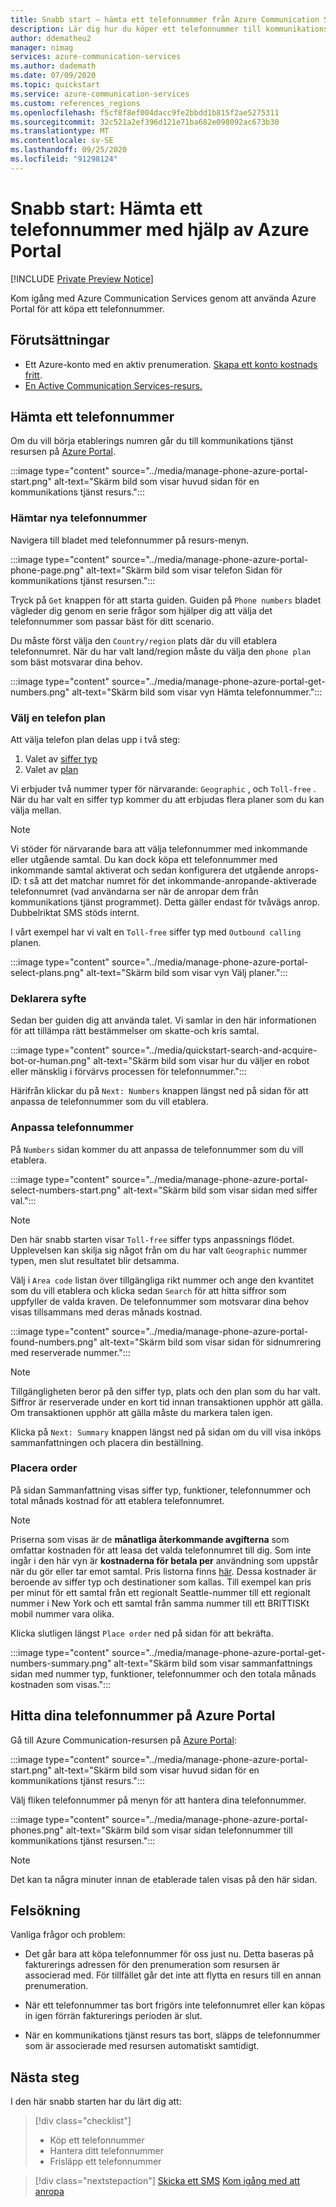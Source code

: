 ```yaml
---
title: Snabb start – hämta ett telefonnummer från Azure Communication Services
description: Lär dig hur du köper ett telefonnummer till kommunikations tjänster med hjälp av Azure Portal.
author: ddematheu2
manager: nimag
services: azure-communication-services
ms.author: dademath
ms.date: 07/09/2020
ms.topic: quickstart
ms.service: azure-communication-services
ms.custom: references_regions
ms.openlocfilehash: f5cf8f8ef004dacc9fe2bbdd1b815f2ae5275311
ms.sourcegitcommit: 32c521a2ef396d121e71ba682e098092ac673b30
ms.translationtype: MT
ms.contentlocale: sv-SE
ms.lasthandoff: 09/25/2020
ms.locfileid: "91298124"
---
```

# <a name="quickstart-get-a-phone-number-using-the-azure-portal"></a>Snabb start: Hämta ett telefonnummer med hjälp av Azure Portal

[!INCLUDE [Private Preview Notice](../../includes/private-preview-include.md)]

Kom igång med Azure Communication Services genom att använda Azure Portal för att köpa ett telefonnummer.

## <a name="prerequisites"></a>Förutsättningar

- Ett Azure-konto med en aktiv prenumeration. [Skapa ett konto kostnads fritt](https://azure.microsoft.com/free/?WT.mc_id=A261C142F).
- [En Active Communication Services-resurs.](../create-communication-resource.md)

## <a name="get-a-phone-number"></a>Hämta ett telefonnummer

Om du vill börja etablerings numren går du till kommunikations tjänst resursen på [Azure Portal](https://portal.azure.com).

:::image type="content" source="../media/manage-phone-azure-portal-start.png" alt-text="Skärm bild som visar huvud sidan för en kommunikations tjänst resurs.":::

### <a name="getting-new-phone-numbers"></a>Hämtar nya telefonnummer

Navigera till bladet med telefonnummer på resurs-menyn.

:::image type="content" source="../media/manage-phone-azure-portal-phone-page.png" alt-text="Skärm bild som visar telefon Sidan för kommunikations tjänst resursen.":::

Tryck på `Get` knappen för att starta guiden. Guiden på `Phone numbers` bladet vägleder dig genom en serie frågor som hjälper dig att välja det telefonnummer som passar bäst för ditt scenario. 

Du måste först välja den `Country/region` plats där du vill etablera telefonnumret. När du har valt land/region måste du välja den `phone plan` som bäst motsvarar dina behov. 

:::image type="content" source="../media/manage-phone-azure-portal-get-numbers.png" alt-text="Skärm bild som visar vyn Hämta telefonnummer.":::

### <a name="select-a-phone-plan"></a>Välj en telefon plan

Att välja telefon plan delas upp i två steg: 

1. Valet av [siffer typ](../../concepts/telephony-sms/plan-solution.md#phone-number-types-in-azure-communication-services)
2. Valet av [plan](../../concepts/telephony-sms/plan-solution.md#plans)

Vi erbjuder två nummer typer för närvarande: `Geographic` , och `Toll-free` . När du har valt en siffer typ kommer du att erbjudas flera planer som du kan välja mellan.

> [!NOTE]
> Vi stöder för närvarande bara att välja telefonnummer med inkommande eller utgående samtal. Du kan dock köpa ett telefonnummer med inkommande samtal aktiverat och sedan konfigurera det utgående anrops-ID: t så att det matchar numret för det inkommande-anropande-aktiverade telefonnumret (vad användarna ser när de anropar dem från kommunikations tjänst programmet).
> Detta gäller endast för tvåvägs anrop. Dubbelriktat SMS stöds internt.

I vårt exempel har vi valt en `Toll-free` siffer typ med `Outbound calling` planen.

:::image type="content" source="../media/manage-phone-azure-portal-select-plans.png" alt-text="Skärm bild som visar vyn Välj planer.":::

### <a name="declare-purpose"></a>Deklarera syfte

Sedan ber guiden dig att använda talet. Vi samlar in den här informationen för att tillämpa rätt bestämmelser om skatte-och kris samtal.

:::image type="content" source="../media/quickstart-search-and-acquire-bot-or-human.png" alt-text="Skärm bild som visar hur du väljer en robot eller mänsklig i förvärvs processen för telefonnummer.":::

Härifrån klickar du på `Next: Numbers` knappen längst ned på sidan för att anpassa de telefonnummer som du vill etablera.

### <a name="customizing-phone-numbers"></a>Anpassa telefonnummer

På `Numbers` sidan kommer du att anpassa de telefonnummer som du vill etablera.

:::image type="content" source="../media/manage-phone-azure-portal-select-numbers-start.png" alt-text="Skärm bild som visar sidan med siffer val.":::

> [!NOTE]
> Den här snabb starten visar `Toll-free` siffer typs anpassnings flödet. Upplevelsen kan skilja sig något från om du har valt `Geographic` nummer typen, men slut resultatet blir detsamma.

Välj i `Area code` listan över tillgängliga rikt nummer och ange den kvantitet som du vill etablera och klicka sedan `Search` för att hitta siffror som uppfyller de valda kraven. De telefonnummer som motsvarar dina behov visas tillsammans med deras månads kostnad.

:::image type="content" source="../media/manage-phone-azure-portal-found-numbers.png" alt-text="Skärm bild som visar sidan för sidnumrering med reserverade nummer.":::

> [!NOTE]
> Tillgängligheten beror på den siffer typ, plats och den plan som du har valt.
> Siffror är reserverade under en kort tid innan transaktionen upphör att gälla. Om transaktionen upphör att gälla måste du markera talen igen.

Klicka på `Next: Summary` knappen längst ned på sidan om du vill visa inköps sammanfattningen och placera din beställning.

### <a name="place-order"></a>Placera order

På sidan Sammanfattning visas siffer typ, funktioner, telefonnummer och total månads kostnad för att etablera telefonnumret.

> [!NOTE]
> Priserna som visas är de **månatliga återkommande avgifterna** som omfattar kostnaden för att leasa det valda telefonnumret till dig. Som inte ingår i den här vyn är **kostnaderna för betala per** användning som uppstår när du gör eller tar emot samtal. Pris listorna finns [här](../../concepts/pricing.md). Dessa kostnader är beroende av siffer typ och destinationer som kallas. Till exempel kan pris per minut för ett samtal från ett regionalt Seattle-nummer till ett regionalt nummer i New York och ett samtal från samma nummer till ett BRITTISKt mobil nummer vara olika.

Klicka slutligen längst `Place order` ned på sidan för att bekräfta.

:::image type="content" source="../media/manage-phone-azure-portal-get-numbers-summary.png" alt-text="Skärm bild som visar sammanfattnings sidan med nummer typ, funktioner, telefonnummer och den totala månads kostnaden som visas.":::

## <a name="find-your-phone-numbers-on-the-azure-portal"></a>Hitta dina telefonnummer på Azure Portal

Gå till Azure Communication-resursen på [Azure Portal](https://portal.azure.com):

:::image type="content" source="../media/manage-phone-azure-portal-start.png" alt-text="Skärm bild som visar huvud sidan för en kommunikations tjänst resurs.":::

Välj fliken telefonnummer på menyn för att hantera dina telefonnummer.

:::image type="content" source="../media/manage-phone-azure-portal-phones.png" alt-text="Skärm bild som visar sidan telefonnummer till kommunikations tjänst resursen.":::

> [!NOTE]
> Det kan ta några minuter innan de etablerade talen visas på den här sidan.

## <a name="troubleshooting"></a>Felsökning

Vanliga frågor och problem:

- Det går bara att köpa telefonnummer för oss just nu. Detta baseras på fakturerings adressen för den prenumeration som resursen är associerad med. För tillfället går det inte att flytta en resurs till en annan prenumeration.

- När ett telefonnummer tas bort frigörs inte telefonnumret eller kan köpas in igen förrän fakturerings perioden är slut.

- När en kommunikations tjänst resurs tas bort, släpps de telefonnummer som är associerade med resursen automatiskt samtidigt.

## <a name="next-steps"></a>Nästa steg

I den här snabb starten har du lärt dig att:

> [!div class="checklist"]
> * Köp ett telefonnummer
> * Hantera ditt telefonnummer
> * Frisläpp ett telefonnummer

> [!div class="nextstepaction"]
> [Skicka ett SMS](../telephony-sms/send.md) 
>  [Kom igång med att anropa](../voice-video-calling/getting-started-with-calling.md)

